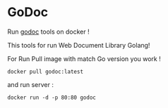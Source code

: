 # GoDoc

Run [godoc](https://pkg.go.dev/golang.org/x/tools/cmd/godoc) tools on docker !

This tools for run Web Document Library Golang!

For Run Pull image with match Go version you work !

```shell
docker pull godoc:latest
```

and run server :

```shell
docker run -d -p 80:80 godoc
```
